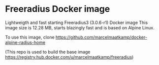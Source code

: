 # Freeradius Docker image

Lightweigth and fast starting Freeradius3 (3.0.6-r1) Docker image 
This image size is 12.28 MB, starts blazingly fast and is based on Alpine Linux.

To use this image, clone https://github.com/marcelmaatkamp/docker-alpine-radius-home

(This repo is used to build the base image https://registry.hub.docker.com/u/marcelmaatkamp/freeradius)
